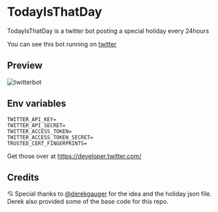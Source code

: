# TodayIsThatDay
 TodayIsThatDay is a twitter bot posting a special holiday every 24hours
 
 You can see this bot running on [twitter](https://twitter.com/TodayIsThatDayB)
 
 ## Preview
 
![twitterbot](https://cdn.discordapp.com/attachments/926292185748496446/999489611959107684/unknown.png)

## Env variables

```
TWITTER_API_KEY=
TWITTER_API_SECRET=
TWITTER_ACCESS_TOKEN=
TWITTER_ACCESS_TOKEN_SECRET=
TRUSTED_CERT_FINGERPRINTS=
```
Get those over at https://developer.twitter.com/

## Credits

💘 Special thanks to [@derekgauger](https://github.com/derekgauger) for the idea and the holiday json file. Derek also provided some of the base code for this repo.
